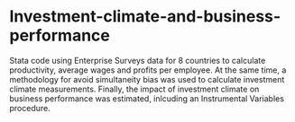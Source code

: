# Investment-climate-and-business-performance
Stata code using Enterprise Surveys data for 8 countries to calculate productivity, average wages and profits per employee. At the same time, a methodology for avoid simultaneity bias was used to calculate investment climate measurements. Finally, the impact of investment climate on business performance was estimated, inlcuding an Instrumental Variables procedure.
